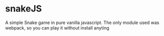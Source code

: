 # snakeJS

A simple Snake game in pure vanilla javascript. The only module used was webpack, so you can play it without install anyting
